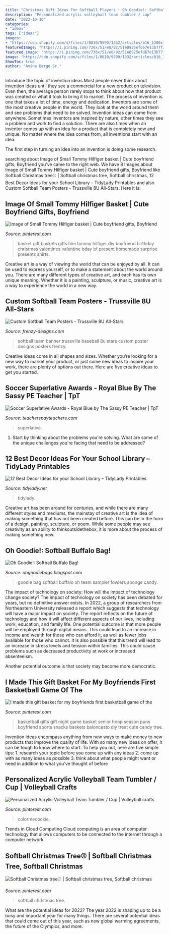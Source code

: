```yaml
---
title: "Christmas Gift Ideas For Softball Players : Oh Goodie!: Softball Buffalo Bag!"
description: "Personalized acrylic volleyball team tumbler / cup"
date: "2022-10-10"
categories:
- "ideas"
tags: ["ideas"]
images:
- "https://cdn.shopify.com/s/files/1/0010/9599/1332/articles/b16_1200x1200.jpg?v=1591972182"
featuredImage: "https://i.pinimg.com/736x/51/e0/92/51e0925efd67e13b77f35419a91ca6f8--softball.jpg"
featured_image: "https://i.pinimg.com/736x/51/e0/92/51e0925efd67e13b77f35419a91ca6f8--softball.jpg"
image: "https://cdn.shopify.com/s/files/1/0010/9599/1332/articles/b16_1200x1200.jpg?v=1591972182"
ShowToc: true
author: "Amina Berge Sr."
---
```



Introduce the topic of invention ideas
Most people never think about invention ideas until they see a commercial for a new product on television. Even then, the average person rarely stops to think about how that product was created or what it took to bring it to market. The process of invention is one that takes a lot of time, energy and dedication. Inventors are some of the most creative people in the world. They look at the world around them and see problems that need to be solved.
Invention ideas can come from anywhere. Sometimes inventors are inspired by nature, other times they see a problem and work to find a solution. There are also times when an inventor comes up with an idea for a product that is completely new and unique. No matter where the idea comes from, all inventions start with an idea.

The first step in turning an idea into an invention is doing some research.

	

		
searching about Image of Small Tommy Hilfiger basket | Cute boyfriend gifts, Boyfriend you've came to the right web. We have 8 Images about Image of Small Tommy Hilfiger basket | Cute boyfriend gifts, Boyfriend like Softball Christmas tree⚾️ | Softball christmas tree, Softball christmas, 12 Best Decor Ideas for your School Library – TidyLady Printables and also Custom Softball Team Posters - Trussville 8U All-Stars. Here it is:
		
    
## Image Of Small Tommy Hilfiger Basket | Cute Boyfriend Gifts, Boyfriend

<img loading=lazy src="https://i.pinimg.com/736x/e3/2a/e7/e32ae7ba621285cdca99238995f53bba.jpg" onerror="this.onerror=null;this.src='https://tse2.mm.bing.net/th?id=OIP.-frcD71yIfGmX59FbvLlAQHaJ3&amp;pid=15.1';" alt="Image of Small Tommy Hilfiger basket | Cute boyfriend gifts, Boyfriend">

_Source: pinterest.com_

>basket gift baskets gifts him tommy hilfiger diy boyfriend birthday christmas valentines valentine bday bf present homemade surprise presents shirts. 

	

Creative art is a way of viewing the world that can be enjoyed by all. It can be used to express yourself, or to make a statement about the world around you. There are many different types of creative art, and each has its own unique meaning. Whether it is a painting, sculpture, or music, creative art is a way to experience the world in a new way.

    
## Custom Softball Team Posters - Trussville 8U All-Stars

<img loading=lazy src="http://www.frenzy-designs.com/store/sc_images/products/1233_large_image.jpg" onerror="this.onerror=null;this.src='https://tse4.mm.bing.net/th?id=OIP.FceqCzCY7cgQ9ZX0Yo3puwHaDt&amp;pid=15.1';" alt="Custom Softball Team Posters - Trussville 8U All-Stars">

_Source: frenzy-designs.com_

>softball team banner trussville baseball 8u stars custom poster designs posters frenzy. 

	

Creative ideas come in all shapes and sizes. Whether you’re looking for a new way to market your product, or just some new ideas to inspire your work, there are plenty of options out there. Here are five creative ideas to get you started.

    
## Soccer Superlative Awards - Royal Blue By The Sassy PE Teacher | TpT

<img loading=lazy src="https://ecdn.teacherspayteachers.com/thumbitem/Superlative-Awards-Soccer-2556923-1544446525/original-2556923-1.jpg" onerror="this.onerror=null;this.src='https://tse3.mm.bing.net/th?id=OIP.0G6NsxBQCVwTFIiisJ_psAAAAA&amp;pid=15.1';" alt="Soccer Superlative Awards - Royal Blue by The Sassy PE Teacher | TpT">

_Source: teacherspayteachers.com_

>superlative. 

	

1. Start by thinking about the problems you're solving. What are some of the unique challenges you're facing that need to be addressed? 

    
## 12 Best Decor Ideas For Your School Library – TidyLady Printables

<img loading=lazy src="https://cdn.shopify.com/s/files/1/0010/9599/1332/articles/b16_1200x1200.jpg?v=1591972182" onerror="this.onerror=null;this.src='https://tse2.mm.bing.net/th?id=OIP.kY_Xr-pbPkkUaa9VVGeuyAHaLH&amp;pid=15.1';" alt="12 Best Decor Ideas for your School Library – TidyLady Printables">

_Source: tidylady.net_

>tidylady. 

	

Creative art has been around for centuries, and while there are many different styles and mediums, the mainstay of creative art is the idea of making something that has not been created before. This can be in the form of a design, painting, sculpture, or poem. While some people may see creativity as an ability to thinkoutsidethebox, it is more about the process of making something new.

    
## Oh Goodie!: Softball Buffalo Bag!

<img loading=lazy src="https://4.bp.blogspot.com/-_z61JGL5IqM/UP9govSGFCI/AAAAAAAAARQ/H_eq5TnfSnI/s1600/Buffalo+Softball+Full.JPG" onerror="this.onerror=null;this.src='https://tse2.mm.bing.net/th?id=OIP.sXljf-Db_XKeiorSlMbR0AHaJ4&amp;pid=15.1';" alt="Oh Goodie!: Softball Buffalo Bag!">

_Source: ohgoodiebags.blogspot.com_

>goodie bag softball buffalo oh team sampler fowlers sponge candy. 

	

The impact of technology on society: How will the impact of technology change society?
The impact of technology on society has been debated for years, but no definitive answer exists. In 2022, a group of researchers from Northeastern University released a report which suggests that technology will have a major impact on society. The report reflects on the future of technology and how it will affect different aspects of our lives, including work, education, and family life. 
One potential outcome is that more people will be employed through digital means. This could lead to an increase in income and wealth for those who can afford it, as well as fewer jobs available for those who cannot. It is also possible that this trend will lead to an increase in stress levels and tension within families. This could cause problems such as decreased productivity at work or increased absenteeism. 

Another potential outcome is that society may become more democratic.

    
## I Made This Gift Basket For My Boyfriends First Basketball Game Of The

<img loading=lazy src="https://i.pinimg.com/736x/66/bf/d7/66bfd7f6a66bea836e3ad353926c03ae--basketball-party-senior-night-gifts-basketball.jpg?b=t" onerror="this.onerror=null;this.src='https://tse4.mm.bing.net/th?id=OIP.jzolhMHnyHOFdDhMXJ49xAHaJ3&amp;pid=15.1';" alt="I made this gift basket for my boyfriends first basketball game of the">

_Source: pinterest.com_

>basketball gifts gift night game basket senior hoop season puns boyfriend sports snacks baskets baloncesto diy treat cute candy tree. 

	

Invention ideas encompass anything from new ways to make money to new products that improve the quality of life. With so many new ideas on offer, it can be tough to know where to start. To help you out, here are five simple tips: 1. research your topic before you come up with any ideas 2. come up with as many ideas as possible 3. think about what people might want or need in addition to what you’ve thought of before 
    
## Personalized Acrylic Volleyball Team Tumbler / Cup | Volleyball Crafts

<img loading=lazy src="https://i.pinimg.com/originals/5c/b8/32/5cb8326fd8b4f91cc8e249a3d2a52076.jpg" onerror="this.onerror=null;this.src='https://tse2.mm.bing.net/th?id=OIP.6bQt_0iigHW5qwbjAOC38gHaKI&amp;pid=15.1';" alt="Personalized Acrylic Volleyball Team Tumbler / Cup | Volleyball crafts">

_Source: pinterest.com_

>colormecookie. 

	

Trends in Cloud Computing
Cloud computing is an area of computer technology that allows computers to be connected to the internet through a computer network.

    
## Softball Christmas Tree⚾️ | Softball Christmas Tree, Softball Christmas

<img loading=lazy src="https://i.pinimg.com/736x/51/e0/92/51e0925efd67e13b77f35419a91ca6f8--softball.jpg" onerror="this.onerror=null;this.src='https://tse3.mm.bing.net/th?id=OIP.vVKZV5eQr7RhxMdU35VhnQHaJ3&amp;pid=15.1';" alt="Softball Christmas tree⚾️ | Softball christmas tree, Softball christmas">

_Source: pinterest.com_

>softball christmas tree. 

	

What are the potential ideas for 2022?
The year 2022 is shaping up to be a busy and important year for many things. There are several potential ideas that could come out of this year, such as new global warming agreements, the future of the Olympics, and more.

